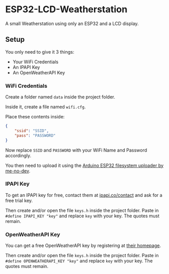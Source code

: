 # ESP32-LCD-Weatherstation

A small Weatherstation using only an ESP32 and a LCD display.

## Setup

You only need to give it 3 things:

* Your WiFi Credentials
* An IPAPI Key
* An OpenWeatherAPI Key

### WiFi Credentials

Create a folder named `data` inside the project folder.

Inside it, create a file named `wifi.cfg`.

Place these contents inside:

```json
{
	"ssid": "SSID",
	"pass": "PASSWORD"
}
```

Now replace `SSID` and `PASSWORD` with your WiFi Name and Password accordingly.

You then need to upload it using the 
[Arduino ESP32 filesystem uploader by me-no-dev](https://github.com/me-no-dev/arduino-esp32fs-plugin).

### IPAPI Key

To get an IPAPI key for free, contact them at [ipapi.co/contact](https://ipapi.co/contact) and ask for a free trial key.

Then create and/or open the file `keys.h` inside the project folder.
Paste in `#define IPAPI_KEY "key"` and replace `key` with your key. 
The quotes must remain.

### OpenWeatherAPI Key

You can get a free OpenWeatherAPI key by registering at [their homepage](https://home.openweathermap.org/users/sign_up).

Then create and/or open the file `keys.h` inside the project folder.
Paste in `#define OPENWEATHERAPI_KEY "key"` and replace `key` with your key. 
The quotes must remain.

